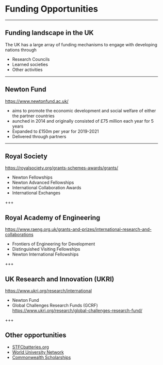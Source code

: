 # Funding Opportunities

---
## Funding landscape in the UK

The UK has a large array of funding mechanisms to engage with developing nations through

- Research Councils
- Learned societies
- Other activities

---

## Newton Fund

https://www.newtonfund.ac.uk/

- aims to promote the economic development and social welfare of either the partner countries
- aunched in 2014 and originally consisted of £75 million each year for 5 years
- Expanded to £150m per year for 2019-2021
- Delivered through partners

--- 

## Royal Society

https://royalsociety.org/grants-schemes-awards/grants/

- Newton Fellowships
- Newton Advanced Fellowships
- International Collaboration Awards
- International Exchanges

+++ 

## Royal Academy of Engineering

https://www.raeng.org.uk/grants-and-prizes/international-research-and-collaborations

- Frontiers of Engineering for Development
- Distinguished Visiting Fellowships
- Newton International Fellowships

+++

## UK Research and Innovation (UKRI)

https://www.ukri.org/research/international

- Newton Fund
- Global Challenges Research Funds (GCRF)
https://www.ukri.org/research/global-challenges-research-fund/

+++

## Other opportunities

- [STFCbatteries.org](https://www.stfcbatteries.org/)
- [World University Network](http://wun.ac.uk)
- [Commonwealth Scholarships](https://www.britishcouncil.in/study-uk/scholarships/commonwealth-scholarships)


